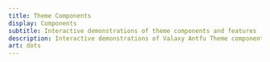 ```yaml
---
title: Theme Components
display: Components
subtitle: Interactive demonstrations of theme components and features
description: Interactive demonstrations of Valaxy Antfu Theme components and features
art: dots
---
```


<!-- @layout-full-width -->

<AntfuListDemos />
